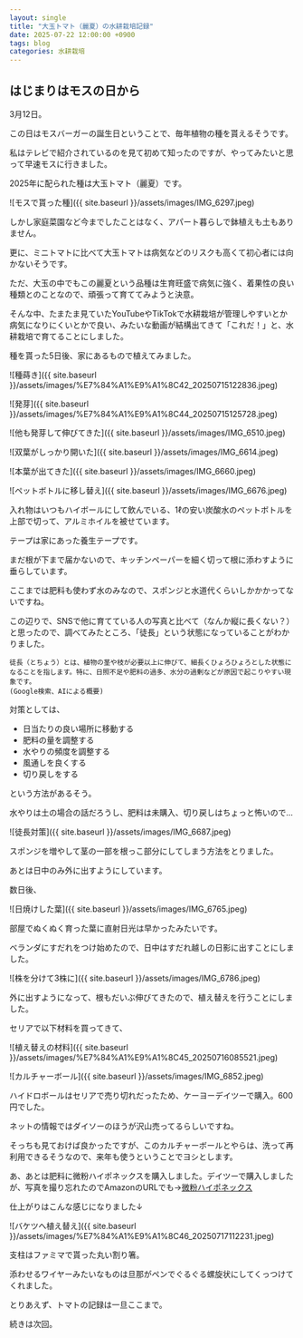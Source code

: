 ```yaml
---
layout: single
title: "大玉トマト（麗夏）の水耕栽培記録"
date: 2025-07-22 12:00:00 +0900
tags: blog
categories: 水耕栽培
---
```


## はじまりはモスの日から

3月12日。

この日はモスバーガーの誕生日ということで、毎年植物の種を貰えるそうです。

私はテレビで紹介されているのを見て初めて知ったのですが、やってみたいと思って早速モスに行きました。

2025年に配られた種は大玉トマト（麗夏）です。

![モスで貰った種]({{ site.baseurl }}/assets/images/IMG_6297.jpeg)

しかし家庭菜園など今までしたことはなく、アパート暮らしで鉢植えも土もありません。

更に、ミニトマトに比べて大玉トマトは病気などのリスクも高くて初心者には向かないそうです。

ただ、大玉の中でもこの麗夏という品種は生育旺盛で病気に強く、着果性の良い種類とのことなので、頑張って育ててみようと決意。

そんな中、たまたま見ていたYouTubeやTikTokで水耕栽培が管理しやすいとか病気になりにくいとかで良い、みたいな動画が結構出てきて「これだ！」と、水耕栽培で育てることにしました。

種を貰った5日後、家にあるもので植えてみました。

![種蒔き]({{ site.baseurl }}/assets/images/%E7%84%A1%E9%A1%8C42_20250715122836.jpeg)

![発芽]({{ site.baseurl }}/assets/images/%E7%84%A1%E9%A1%8C44_20250715125728.jpeg)

![他も発芽して伸びてきた]({{ site.baseurl }}/assets/images/IMG_6510.jpeg)

![双葉がしっかり開いた]({{ site.baseurl }}/assets/images/IMG_6614.jpeg)

![本葉が出てきた]({{ site.baseurl }}/assets/images/IMG_6660.jpeg)

![ペットボトルに移し替え]({{ site.baseurl }}/assets/images/IMG_6676.jpeg)

入れ物はいつもハイボールにして飲んでいる、1ℓの安い炭酸水のペットボトルを上部で切って、アルミホイルを被せています。

テープは家にあった養生テープです。

まだ根が下まで届かないので、キッチンペーパーを細く切って根に添わすように垂らしています。

ここまでは肥料も使わず水のみなので、スポンジと水道代くらいしかかかってないですね。

この辺りで、SNSで他に育てている人の写真と比べて（なんか縦に長くない？）と思ったので、調べてみたところ、「徒長」という状態になっていることがわかりました。

```
徒長（とちょう）とは、植物の茎や枝が必要以上に伸びて、細長くひょろひょろとした状態になることを指します。特に、日照不足や肥料の過多、水分の過剰などが原因で起こりやすい現象です。
(Google検索、AIによる概要)
```

対策としては、

- 日当たりの良い場所に移動する
- 肥料の量を調整する
- 水やりの頻度を調整する
- 風通しを良くする
- 切り戻しをする

という方法があるそう。

水やりは土の場合の話だろうし、肥料は未購入、切り戻しはちょっと怖いので…

![徒長対策]({{ site.baseurl }}/assets/images/IMG_6687.jpeg)

スポンジを増やして茎の一部を根っこ部分にしてしまう方法をとりました。

あとは日中のみ外に出すようにしています。

数日後、

![日焼けした葉]({{ site.baseurl }}/assets/images/IMG_6765.jpeg)

部屋でぬくぬく育った葉に直射日光は早かったみたいです。

ベランダにすだれをつけ始めたので、日中はすだれ越しの日影に出すことにしました。

![株を分けて3株に]({{ site.baseurl }}/assets/images/IMG_6786.jpeg)

外に出すようになって、根もだいぶ伸びてきたので、植え替えを行うことにしました。

セリアで以下材料を買ってきて、

![植え替えの材料]({{ site.baseurl }}/assets/images/%E7%84%A1%E9%A1%8C45_20250716085521.jpeg)

![カルチャーボール]({{ site.baseurl }}/assets/images/IMG_6852.jpeg)

ハイドロボールはセリアで売り切れだったため、ケーヨーデイツーで購入。600円でした。

ネットの情報ではダイソーのほうが沢山売ってるらしいですね。

そっちも見ておけば良かったですが、このカルチャーボールとやらは、洗って再利用できるそうなので、来年も使うということでヨシとします。

あ、あとは肥料に微粉ハイポネックスを購入しました。デイツーで購入しましたが、写真を撮り忘れたのでAmazonのURLでも→[微粉ハイポネックス](https://amzn.asia/d/hHyi6ts)

仕上がりはこんな感じになりました↓

![バケツへ植え替え]({{ site.baseurl }}/assets/images/%E7%84%A1%E9%A1%8C46_20250717112231.jpeg)

支柱はファミマで貰った丸い割り箸。

添わせるワイヤーみたいなものは旦那がペンでぐるぐる螺旋状にしてくっつけてくれました。

とりあえず、トマトの記録は一旦ここまで。

続きは次回。
